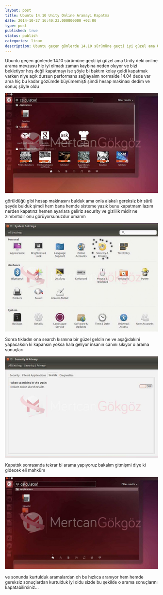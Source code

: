```yaml
---
layout: post
title: Ubuntu 14.10 Unity Online Aramayı Kapatma
date: 2014-10-27 16:40:23.000000000 +02:00
type: post
published: true
status: publish
categories: linux
description: Ubuntu geçen günlerde 14.10 sürümüne geçti iyi güzel ama Unity deki online arama mevzusu hiç iyi olmadı zaman kaybına neden oluyor ve bizi
---
```

Ubuntu geçen günlerde 14.10 sürümüne geçti iyi güzel ama Unity deki online arama mevzusu hiç iyi olmadı zaman kaybına neden oluyor ve bizi bekletiyor hoş değil kapatmayı ise şöyle bi baktım kolay geldi kapatmak varken niye açık dursun performans sağlayalım normalde 14.04 dede var ama hiç bu kadar gözümde büyümemişti şimdi hesap makinası dedim ve sonuç şöyle oldu

![ubuntuonlinearamakapatmagorsel1](/assets/ubuntuonlinearamakapatmagorsel1-e1414419854153-882x576.jpg)

görüldüğü gibi hesap makinasını bulduk ama onla alakalı gereksiz bir sürü şeyde bulduk şimdi hem bana hemde sisteme yazık bunu kapatmam lazım nerden kapatırız hemen ayarlara geliriz security ve gizlilik midir ne zımbırtıdır onu görüyorsunuzdur umarım

![ubuntuonlinearamakapatmagorsel2](/assets/ubuntuonlinearamakapatmagorsel2-e1414420382363-812x576.jpg)

Sonra tıkladın ona search kısmına bir güzel geldin ne ve aşağıdakini yapacaksın ki kapansın yoksa hala geliyor insanın canını sıkıyor o arama sonuçları

![ubuntuonlinearamakapatmagorsel3](/assets/ubuntuonlinearamakapatmagorsel3.jpg)

Kapattık sonrasında tekrar bi arama yapıyoruz bakalım gitmişmi diye ki gidecek eli mahküm

![ubuntuonlinearamakapatmagorsel4](/assets/ubuntuonlinearamakapatmagorsel4-e1414420563242-957x576.jpg)

ve sonunda kurtulduk aramalardan oh be hızlıca aranıyor hem hemde gereksiz sonuçlardan kurtulduk iyi oldu sizde bu şekilde o arama sonuçlarını kapatabilirsiniz...
